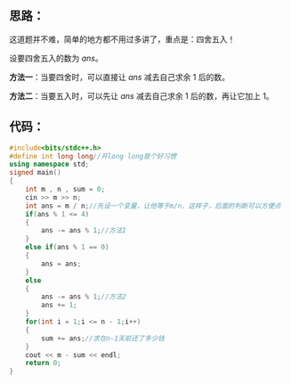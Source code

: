 思路：
-
这道题并不难，简单的地方都不用过多讲了，重点是：四舍五入！

设要四舍五入的数为 $ans$。

**方法一**：当要四舍时，可以直接让 $ans$ 减去自己求余 $1$ 后的数。

**方法二**：当要五入时，可以先让 $ans$ 减去自己求余 $1$ 后的数，再让它加上 $1$。

代码：
-
```cpp
#include<bits/stdc++.h>
#define int long long//开long long是个好习惯
using namespace std;
signed main()
{
    int m , n , sum = 0;
    cin >> m >> n;
    int ans = m / n;//先设一个变量，让他等于m/n，这样子，后面的判断可以方便点
    if(ans % 1 <= 4)
    {
    	ans -= ans % 1;//方法1
	}
	else if(ans % 1 == 0)
	{
		ans = ans;
	}
	else
	{
		ans -= ans % 1;//方法2
		ans += 1;
	}
	for(int i = 1;i <= n - 1;i++)
	{
		sum += ans;//求在n-1天前还了多少钱
	}
	cout << m - sum << endl;
    return 0;
}
```